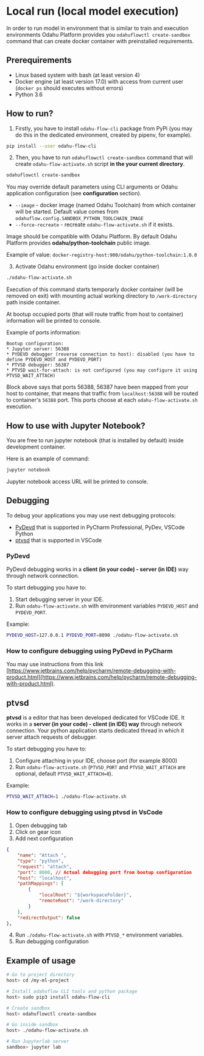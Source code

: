 # Local run (local model execution)

In order to run model in environment that is similar to train and execution environments Odahu Platform provides you `odahuflowctl create-sandbox` command that can create docker container with preinstalled requirements.

## Prerequirements
* Linux based system with bash (at least version 4)
* Docker engine (at least version 17.0) with access from current user (`docker ps` should executes without errors)
* Python 3.6

## How to run?
1. Firstly, you have to install `odahu-flow-cli` package from PyPi (you may do this in the dedicated environment, created by pipenv, for example).

```bash
pip install --user odahu-flow-cli
```
2. Then, you have to run `odahuflowctl create-sandbox` command that will create `odahu-flow-activate.sh` script **in the your current directory**.

```bash
odahuflowctl create-sandbox
```
You may override default parameters using CLI arguments or Odahu application configuration (see **configuration** section).

* `--image` - docker image (named Odahu Toolchain) from which container will be started. Default value comes from `odahuflow.config.SANDBOX_PYTHON_TOOLCHAIN_IMAGE`
* `--force-recreate` - recreate `odahu-flow-activate.sh` if it exists.

Image should be compatible with Odahu Platform. By default Odahu Platform provides **odahu/python-toolchain** public image.

Example of value: `docker-registry-host:900/odahu/python-toolchain:1.0.0`

3. Activate Odahu environment (go inside docker container)

```bash
./odahu-flow-activate.sh
```

Execution of this command starts temporarly docker container (will be removed on exit) with mounting actual working directory to `/work-directory` path inside container.

At bootup occupied ports (that will route traffic from host to container) information will be printed to console.

Example of ports information:
```
Bootup configuration:
* Jupyter server: 56388
* PYDEVD debugger (reverse connection to host): disabled (you have to define PYDEVD_HOST and PYDEVD_PORT)
* PTVSD debugger: 56387
* PTVSD wait-for-attach: is not configured (you may configure it using PTVSD_WAIT_ATTACH)
```

Block above says that ports 56388, 56387 have been mapped from your host to container, that means that traffic from `localhost:56388` will be routed to container's `56388` port. This ports choose at each `odahu-flow-activate.sh` execution.

## How to use with Jupyter Notebook?
You are free to run jupyter notebook (that is installed by default) inside development container.

Here is an example of command:
```bash
jupyter notebook
```

Jupyter notebook access URL will be printed to console.

## Debugging
To debug your applications you may use next debugging protocols:
* [PyDevd](https://pypi.org/project/pydevd/) that is supported in PyCharm Professional, PyDev, VSCode Python
* [ptvsd](https://pypi.org/project/ptvsd/) that is supported in VSCode

### PyDevd
PyDevd debugging works in a **client (in your code) - server (in IDE)** way through network connection.

To start debugging you have to:
1. Start debugging server in your IDE.
2. Run `odahu-flow-activate.sh` with environment variables `PYDEVD_HOST` and `PYDEVD_PORT`.

Example:
```bash
PYDEVD_HOST=127.0.0.1 PYDEVD_PORT=8090 ./odahu-flow-activate.sh
```

### How to configure debugging using PyDevd in PyCharm
You may use instructions from this link [https://www.jetbrains.com/help/pycharm/remote-debugging-with-product.html](https://www.jetbrains.com/help/pycharm/remote-debugging-with-product.html).

## ptvsd
**ptvsd** is a editor that has been developed dedicated for VSCode IDE. It works in a **server (in your code) - client (in IDE) way** through network connection. Your python application starts dedicated thread in which it server attach requests of debugger.

To start debugging you have to:
1. Configure attaching in your IDE, choose port (for example 8000)
2. Run `odahu-flow-activate.sh` (`PTVSD_PORT` and `PTVSD_WAIT_ATTACH` are optional, default `PTVSD_WAIT_ATTACH=0`).

Example:
```bash
PTVSD_WAIT_ATTACH=1 ./odahu-flow-activate.sh
```

### How to configure debugging using ptvsd in VsCode
1. Open debugging tab
2. Click on gear icon
3. Add next configuration
```json
{
    "name": "Attach ",
    "type": "python",
    "request": "attach",
    "port": 8000, // Actual debugging port from bootup configuration
    "host": "localhost",
    "pathMappings": [
        {
            "localRoot": "${workspaceFolder}",
            "remoteRoot": "/work-directory"
        }
    ],
    "redirectOutput": false
},
```
4. Run `./odahu-flow-activate.sh` with `PTVSD_*` environment variables.
5. Run debugging configuration

## Example of usage
```bash
# Go to project directory
host> cd /my-ml-project

# Install odahuflow CLI tools and python package
host> sudo pip3 install odahu-flow-cli

# Create sandbox
host> odahuflowctl create-sandbox

# Go inside sandbox
host> ./odahu-flow-activate.sh

# Run Jupyterlab server
sandbox> jupyter lab
```
